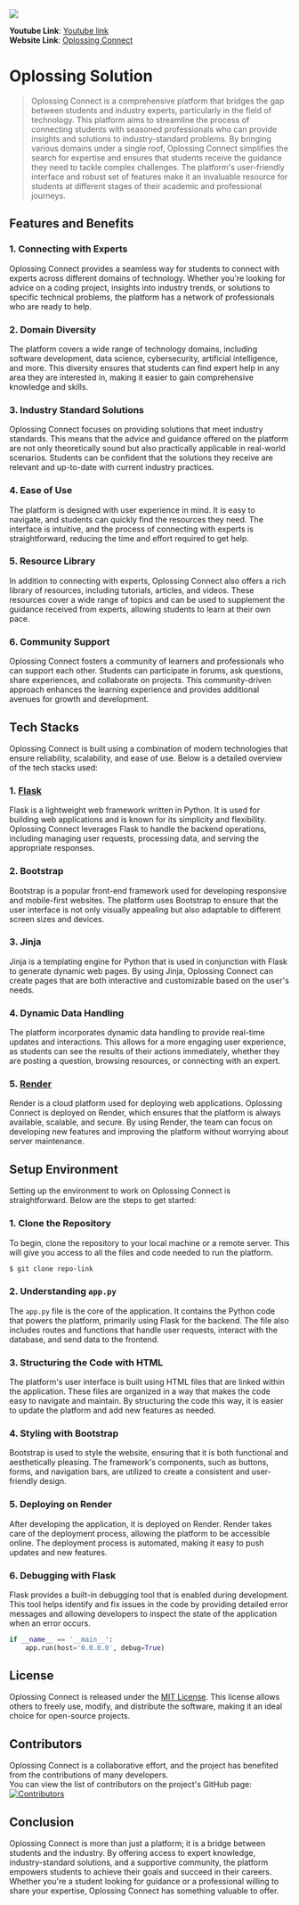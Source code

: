 
<div style="object-fit:cover;" >
  <img src="static/logo.png">
</div>

**Youtube Link**: [Youtube link](https://youtu.be/VXjTE_w6Ank)<br>
**Website Link**: [Oplossing Connect](http://oplossing-connect.onrender.com/)

# Oplossing Solution

> Oplossing Connect is a comprehensive platform that bridges the gap between students and industry experts, particularly in the field of technology. This platform aims to streamline the process of connecting students with seasoned professionals who can provide insights and solutions to industry-standard problems. By bringing various domains under a single roof, Oplossing Connect simplifies the search for expertise and ensures that students receive the guidance they need to tackle complex challenges. The platform's user-friendly interface and robust set of features make it an invaluable resource for students at different stages of their academic and professional journeys.

## Features and Benefits

### 1. **Connecting with Experts**
   Oplossing Connect provides a seamless way for students to connect with experts across different domains of technology. Whether you're looking for advice on a coding project, insights into industry trends, or solutions to specific technical problems, the platform has a network of professionals who are ready to help.

### 2. **Domain Diversity**
   The platform covers a wide range of technology domains, including software development, data science, cybersecurity, artificial intelligence, and more. This diversity ensures that students can find expert help in any area they are interested in, making it easier to gain comprehensive knowledge and skills.

### 3. **Industry Standard Solutions**
   Oplossing Connect focuses on providing solutions that meet industry standards. This means that the advice and guidance offered on the platform are not only theoretically sound but also practically applicable in real-world scenarios. Students can be confident that the solutions they receive are relevant and up-to-date with current industry practices.

### 4. **Ease of Use**
   The platform is designed with user experience in mind. It is easy to navigate, and students can quickly find the resources they need. The interface is intuitive, and the process of connecting with experts is straightforward, reducing the time and effort required to get help.

### 5. **Resource Library**
   In addition to connecting with experts, Oplossing Connect also offers a rich library of resources, including tutorials, articles, and videos. These resources cover a wide range of topics and can be used to supplement the guidance received from experts, allowing students to learn at their own pace.

### 6. **Community Support**
   Oplossing Connect fosters a community of learners and professionals who can support each other. Students can participate in forums, ask questions, share experiences, and collaborate on projects. This community-driven approach enhances the learning experience and provides additional avenues for growth and development.

## Tech Stacks

Oplossing Connect is built using a combination of modern technologies that ensure reliability, scalability, and ease of use. Below is a detailed overview of the tech stacks used:

### 1. **[Flask](https://flask.palletsprojects.com/en/3.0.x/)**
   Flask is a lightweight web framework written in Python. It is used for building web applications and is known for its simplicity and flexibility. Oplossing Connect leverages Flask to handle the backend operations, including managing user requests, processing data, and serving the appropriate responses.

### 2. **Bootstrap**
   Bootstrap is a popular front-end framework used for developing responsive and mobile-first websites. The platform uses Bootstrap to ensure that the user interface is not only visually appealing but also adaptable to different screen sizes and devices.

### 3. **Jinja**
   Jinja is a templating engine for Python that is used in conjunction with Flask to generate dynamic web pages. By using Jinja, Oplossing Connect can create pages that are both interactive and customizable based on the user's needs.

### 4. **Dynamic Data Handling**
   The platform incorporates dynamic data handling to provide real-time updates and interactions. This allows for a more engaging user experience, as students can see the results of their actions immediately, whether they are posting a question, browsing resources, or connecting with an expert.

### 5. **[Render](https://render.com/)**
   Render is a cloud platform used for deploying web applications. Oplossing Connect is deployed on Render, which ensures that the platform is always available, scalable, and secure. By using Render, the team can focus on developing new features and improving the platform without worrying about server maintenance.

## Setup Environment

Setting up the environment to work on Oplossing Connect is straightforward. Below are the steps to get started:

### 1. **Clone the Repository**
   To begin, clone the repository to your local machine or a remote server. This will give you access to all the files and code needed to run the platform.
   ```bash
   $ git clone repo-link
   ```

### 2. **Understanding `app.py`**
   The `app.py` file is the core of the application. It contains the Python code that powers the platform, primarily using Flask for the backend. The file also includes routes and functions that handle user requests, interact with the database, and send data to the frontend.

### 3. **Structuring the Code with HTML**
   The platform's user interface is built using HTML files that are linked within the application. These files are organized in a way that makes the code easy to navigate and maintain. By structuring the code this way, it is easier to update the platform and add new features as needed.

### 4. **Styling with Bootstrap**
   Bootstrap is used to style the website, ensuring that it is both functional and aesthetically pleasing. The framework's components, such as buttons, forms, and navigation bars, are utilized to create a consistent and user-friendly design.

### 5. **Deploying on Render**
   After developing the application, it is deployed on Render. Render takes care of the deployment process, allowing the platform to be accessible online. The deployment process is automated, making it easy to push updates and new features.

### 6. **Debugging with Flask**
   Flask provides a built-in debugging tool that is enabled during development. This tool helps identify and fix issues in the code by providing detailed error messages and allowing developers to inspect the state of the application when an error occurs.
   ```python
   if __name__ == '__main__':
       app.run(host='0.0.0.0', debug=True)
   ```

## License

Oplossing Connect is released under the [MIT License](https://choosealicense.com/licenses/mit/). This license allows others to freely use, modify, and distribute the software, making it an ideal choice for open-source projects.

## Contributors

Oplossing Connect is a collaborative effort, and the project has benefited from the contributions of many developers.<br> You can view the list of contributors on the project's GitHub page:
[![Contributors](https://img.shields.io/github/contributors/karthikarun063/Final-Project)](https://github.com/karthikarun063/Final-Project/graphs/contributors)

## Conclusion

Oplossing Connect is more than just a platform; it is a bridge between students and the industry. By offering access to expert knowledge, industry-standard solutions, and a supportive community, the platform empowers students to achieve their goals and succeed in their careers. Whether you're a student looking for guidance or a professional willing to share your expertise, Oplossing Connect has something valuable to offer.

